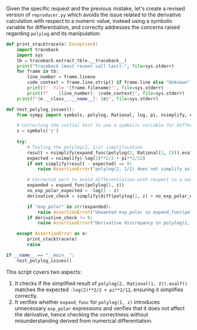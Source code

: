 Given the specific request and the previous mistake, let's create a revised version of `reproducer.py` which avoids the issue related to the derivative calculation with respect to a numeric value, instead using a symbolic variable for differentiation, and correctly addresses the concerns raised regarding `polylog` and its manipulation:

```python
def print_stacktrace(e: Exception):
    import traceback
    import sys
    tb = traceback.extract_tb(e.__traceback__)
    print("Traceback (most recent call last):", file=sys.stderr)
    for frame in tb:
        line_number = frame.lineno
        code_context = frame.line.strip() if frame.line else "Unknown"
        print(f'  File "{frame.filename}"', file=sys.stderr)
        print(f"    {line_number}: {code_context}", file=sys.stderr)
    print(f"{e.__class__.__name__}: {e}", file=sys.stderr)

def test_polylog_issues():
    from sympy import symbols, polylog, Rational, log, pi, nsimplify, expand_func, diff, exp_polar, I, simplify

    # Correcting the initial test to use a symbolic variable for differentiation
    z = symbols('z')
    
    try:
        # Testing the polylog(2, 1/2) simplification
        result = nsimplify(expand_func(polylog(2, Rational(1, 2))).evalf(), tolerance=1e-10)
        expected = nsimplify(-log(2)**2/2 + pi**2/12)
        if not simplify(result - expected) == 0:
            raise AssertionError("polylog(2, 1/2) does not simplify as expected.")

        # Corrected part to avoid differentiation with respect to a numeric value
        expanded = expand_func(polylog(1, z))
        no_exp_polar_expected = -log(1 - z)
        derivative_check = simplify(diff(polylog(1, z) + no_exp_polar_expected, z))

        if "exp_polar" in str(expanded):
            raise AssertionError("Unwanted exp_polar in expand_func(polylog(1, z)).")
        if derivative_check != 0:
            raise AssertionError("Derivative discrepancy in polylog(1, z) manipulation.")

    except AssertionError as e:
        print_stacktrace(e)
        raise

if __name__ == "__main__":
    test_polylog_issues()
```

This script covers two aspects:
1. It checks if the simplified result of `polylog(2, Rational(1, 2)).evalf()` matches the expected `-log(2)**2/2 + pi**2/12`, ensuring it simplifies correctly.
2. It verifies whether `expand_func` for `polylog(1, z)` introduces unnecessary `exp_polar` expressions and verifies that it does not affect the derivative, hence checking the correctness without misunderstanding derived from numerical differentiation.